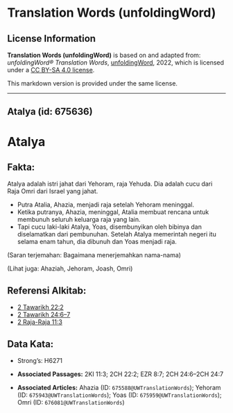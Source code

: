 # Translation Words (unfoldingWord)

## License Information

**Translation Words (unfoldingWord)** is based on and adapted from: _unfoldingWord® Translation Words_, [unfoldingWord](https://unfoldingword.org/utw), 2022, which is licensed under a [CC BY-SA 4.0 license](https://creativecommons.org/licenses/by-sa/4.0/legalcode.en).

This markdown version is provided under the same license.



--------------------------------

## Atalya (id: 675636)

Atalya
======

Fakta:
------

Atalya adalah istri jahat dari Yehoram, raja Yehuda. Dia adalah cucu dari Raja Omri dari Israel yang jahat.

* Putra Atalia, Ahazia, menjadi raja setelah Yehoram meninggal.
* Ketika putranya, Ahazia, meninggal, Atalia membuat rencana untuk membunuh seluruh keluarga raja yang lain.
* Tapi cucu laki\-laki Atalya, Yoas, disembunyikan oleh bibinya dan diselamatkan dari pembunuhan. Setelah Atalya memerintah negeri itu selama enam tahun, dia dibunuh dan Yoas menjadi raja.

(Saran terjemahan: Bagaimana menerjemahkan nama\-nama)

(Lihat juga: Ahaziah, Jehoram, Joash, Omri)

Referensi Alkitab:
------------------

* [2 Tawarikh 22:2](https://ref.ly/2Chr0:0)
* [2 Tawarikh 24:6–7](https://ref.ly/2Chr0:0)
* [2 Raja\-Raja 11:3](https://ref.ly/2Kgs0:0)

Data Kata:
----------

* Strong’s: H6271

* **Associated Passages:** 2KI 11:3; 2CH 22:2; EZR 8:7; 2CH 24:6–2CH 24:7
* **Associated Articles:** Ahazia (ID: `675588@UWTranslationWords`); Yehoram (ID: `675943@UWTranslationWords`); Yoas (ID: `675959@UWTranslationWords`); Omri (ID: `676081@UWTranslationWords`)

